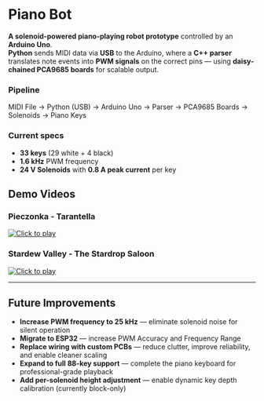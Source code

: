 # Piano Bot

**A solenoid-powered piano-playing robot prototype** controlled by an **Arduino Uno**.  
**Python** sends MIDI data via **USB** to the Arduino, where a **C++ parser** translates note events into **PWM signals** on the correct pins — using **daisy-chained PCA9685 boards** for scalable output.

### Pipeline
MIDI File → Python (USB) → Arduino Uno → Parser → PCA9685 Boards → Solenoids → Piano Keys

### Current specs
- **33 keys** (29 white + 4 black)
- **1.6 kHz** PWM frequency
- **24 V Solenoids** with **0.8 A peak current** per key

## Demo Videos

### Pieczonka - Tarantella
[![Click to play](https://img.youtube.com/vi/WzyHDf8fpjk/0.jpg)](https://youtu.be/WzyHDf8fpjk)

### Stardew Valley - The Stardrop Saloon
[![Click to play](https://img.youtube.com/vi/L0EXUqQhjpY/0.jpg)](https://youtu.be/L0EXUqQhjpY)

---

## Future Improvements

- **Increase PWM frequency to 25 kHz** — eliminate solenoid noise for silent operation  
- **Migrate to ESP32** — increase PWM Accuracy and Frequency Range  
- **Replace wiring with custom PCBs** — reduce clutter, improve reliability, and enable cleaner scaling  
- **Expand to full 88-key support** — complete the piano keyboard for professional-grade playback  
- **Add per-solenoid height adjustment** — enable dynamic key depth calibration (currently block-only)


